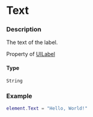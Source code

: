 # Text
### Description
The text of the label.

Property of [UILabel](/classes/UILabel/)

#### Type
`String`

### Example
```lua
element.Text = "Hello, World!"
```
